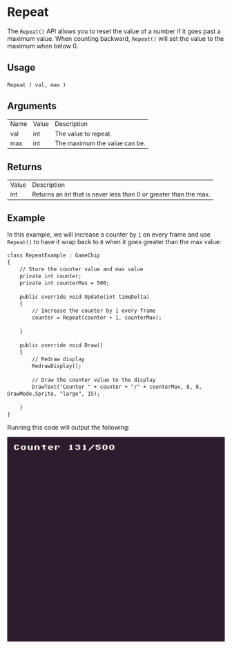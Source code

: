 # Repeat

The `Repeat()` API allows you to reset the value of a number if it goes past a maximum value. When counting backward, `Repeat()` will set the value to the maximum when below 0. 

## Usage

`Repeat ( val, max )`

## Arguments

<table>
  <tr>
    <td>Name</td>
    <td>Value</td>
    <td>Description</td>
  </tr>
  <tr>
    <td>val</td>
    <td>int</td>
    <td>The value to repeat.</td>
  </tr>
  <tr>
    <td>max</td>
    <td>int</td>
    <td>The maximum the value can be.</td>
  </tr>
</table>


## Returns

<table>
  <tr>
    <td>Value</td>
    <td>Description</td>
  </tr>
  <tr>
    <td>int</td>
    <td>Returns an int that is never less than 0 or greater than the max.</td>
  </tr>
</table>


## Example

In this example, we will increase a counter by `1` on every frame and use `Repeat()` to have it wrap back to `0` when it goes greater than the max value:

    class RepeatExample : GameChip
    {
        // Store the counter value and max value
        private int counter;
        private int counterMax = 500;

        public override void Update(int timeDelta)
        {
            // Increase the counter by 1 every frame
            counter = Repeat(counter + 1, counterMax);

        }

        public override void Draw()
        {
            // Redraw display
            RedrawDisplay();

            // Draw the counter value to the display
            DrawText("Counter " + counter + "/" + counterMax, 8, 8, DrawMode.Sprite, "large", 15);

        }
    }

Running this code will output the following:

<p style="text-align:center"><img src="images/RepeatOutput_image_0.png" /></p>


